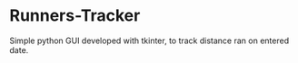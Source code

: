 # Runners-Tracker

Simple python GUI developed with tkinter, to track distance ran on entered date.

